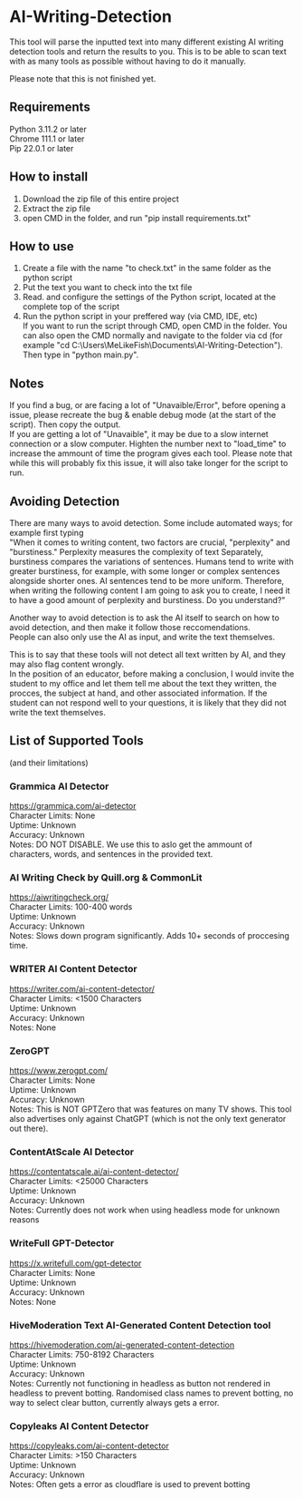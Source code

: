 # AI-Writing-Detection
This tool will parse the inputted text into many different existing AI writing detection tools and return the results to you. This is to be able to scan text with as many tools as possible without having to do it manually.   
    
Please note that this is not finished yet.   
    
## Requirements
Python 3.11.2 or later     
Chrome 111.1 or later     
Pip 22.0.1 or later     
     
## How to install
1. Download the zip file of this entire project    
2. Extract the zip file    
3. open CMD in the folder, and run "pip install requirements.txt"    
    
## How to use
1. Create a file with the name "to check.txt" in the same folder as the python script   
2. Put the text you want to check into the txt file    
3. Read. and configure the settings of the Python script, located at the complete top of the script
4. Run the python script in your preffered way (via CMD, IDE, etc)     
If you want to run the script through CMD, open CMD in the folder. You can also open the CMD normally and navigate to the folder via cd (for example "cd C:\Users\MeLikeFish\Documents\AI-Writing-Detection").     
Then type in "python main.py".    
      
## Notes
If you find a bug, or are facing a lot of "Unavaible/Error", before opening a issue, please recreate the bug & enable debug mode (at the start of the script). Then copy the output.    
If you are getting a lot of "Unavaible", it may be due to a slow internet connection or a slow computer. Highten the number next to "load_time" to increase the ammount of time the program gives each tool. Please note that while this will probably fix this issue, it will also take longer for the script to run.     

## Avoiding Detection    
There are many ways to avoid detection. Some include automated ways; for example first typing     
"When it comes to writing content, two factors are crucial, "perplexity" and "burstiness." Perplexity measures the complexity of text Separately, burstiness compares the variations of sentences. Humans tend to write with greater burstiness, for example, with some longer or complex sentences alongside shorter ones. AI sentences tend to be more uniform. Therefore, when writing the following content I am going to ask you to create, I need it to have a good amount of perplexity and burstiness. Do you understand?"      
     
Another way to avoid detection is to ask the AI itself to search on how to avoid detection, and then make it follow those reccomendations.       
People can also only use the AI as input, and write the text themselves.     
      
This is to say that these tools will not detect all text written by AI, and they may also flag content wrongly.      
In the position of an educator, before making a conclusion, I would invite the student to my office and let them tell me about the text they written, the procces, the subject at hand, and other associated information. If the student can not respond well to your questions, it is likely that they did not write the text themselves.        
       
## List of Supported Tools
(and their limitations)      
      
### Grammica AI Detector
https://grammica.com/ai-detector     
Character Limits: None    
Uptime: Unknown    
Accuracy: Unknown     
Notes: DO NOT DISABLE. We use this to aslo get the ammount of characters, words, and sentences in the provided text.   
    
### AI Writing Check by Quill.org & CommonLit
https://aiwritingcheck.org/    
Character Limits: 100-400 words     
Uptime: Unknown     
Accuracy: Unknown    
Notes: Slows down program significantly. Adds 10+ seconds of proccesing time.    
      
### WRITER AI Content Detector
https://writer.com/ai-content-detector/    
Character Limits: <1500 Characters    
Uptime: Unknown    
Accuracy: Unknown    
Notes: None    
    
### ZeroGPT
https://www.zerogpt.com/    
Character Limits: None    
Uptime: Unknown    
Accuracy: Unknown    
Notes: This is NOT GPTZero that was features on many TV shows. This tool also advertises only against ChatGPT (which is not the only text generator out there).     
      
### ContentAtScale AI Detector 
https://contentatscale.ai/ai-content-detector/       
Character Limits: <25000 Characters      
Uptime: Unknown     
Accuracy: Unknown      
Notes: Currently does not work when using headless mode for unknown reasons     
     
### WriteFull GPT-Detector 
https://x.writefull.com/gpt-detector   
Character Limits: None    
Uptime: Unknown     
Accuracy: Unknown      
Notes: None  

### HiveModeration Text AI-Generated Content Detection tool
https://hivemoderation.com/ai-generated-content-detection   
Character Limits: 750-8192 Characters   
Uptime: Unknown      
Accuracy: Unknown      
Notes: Currently not functioning in headless as button not rendered in headless to prevent botting. Randomised class names to prevent botting, no way to select clear button, currently always gets a error.       

### Copyleaks AI Content Detector    
https://copyleaks.com/ai-content-detector    
Character Limits: >150 Characters   
Uptime: Unknown      
Accuracy: Unknown      
Notes: Often gets a error as cloudflare is used to prevent botting   